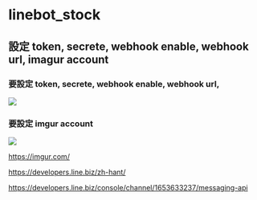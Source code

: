# linebot_stock



## 設定 token, secrete, webhook enable, webhook url, imagur account


### 要設定 token, secrete, webhook enable, webhook url,
![](https://i.imgur.com/FXr8DED.png)
### 要設定 imgur account
![](https://i.imgur.com/XnwkGDY.png)

https://imgur.com/

https://developers.line.biz/zh-hant/

https://developers.line.biz/console/channel/1653633237/messaging-api

